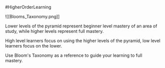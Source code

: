 #HigherOrderLearning

![[Blooms_Taxonomy.png]]

Lower levels of the pyramid represent beginner level mastery of an area of study, while higher levels represent full mastery.

High level learners focus on using the higher levels of the pyramid, low level learners focus on the lower.

Use Bloom's Taxonomy as a reference to guide your learning to full mastery.